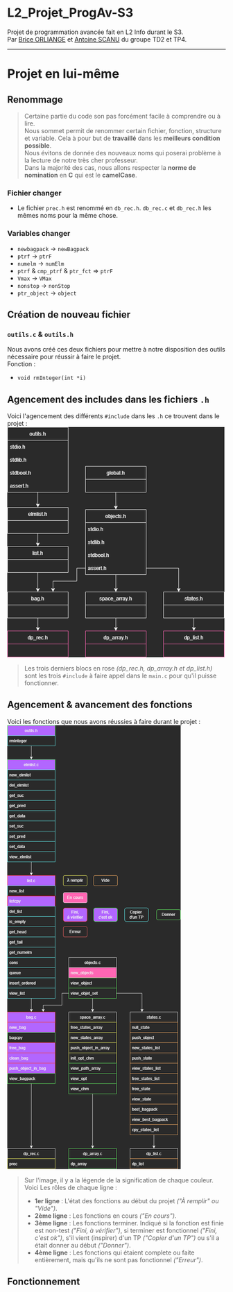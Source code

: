 # L2_Projet_ProgAv-S3

Projet de programmation avancée fait en L2 Info durant le S3.  
Par [Brice ORLIANGE](mailto:briceorl54580@gmail.com) et [Antoine SCANU](mailto:antoine.scanu1@gmail.com) du groupe TD2 et TP4.

________________________

# Projet en lui-même

## Renommage

> Certaine partie du code son pas forcément facile à comprendre ou à lire.  
> Nous sommet permit de renommer certain fichier, fonction, structure et variable. Cela à pour but de **travaillé** dans les **meilleurs condition possible**.  
> Nous évitons de donnée des nouveaux noms qui poserai problème à la lecture de notre très cher professeur.  
> Dans la majorité des cas, nous allons respecter la **norme de nomination** en **C** qui est le **camelCase**.

### Fichier changer

- Le fichier `prec.h` est renommé en `db_rec.h`. `db_rec.c` et `db_rec.h` les mêmes noms pour la même chose.

### Variables changer

- `newbagpack` -> `newBagpack`
- `ptrf` -> `ptrF`
- `numelm` -> `numElm`
- `ptrf` & `cmp_ptrf` & `ptr_fct` => `ptrF`
- `Vmax` -> `VMax`
- `nonstop` -> `nonStop`
- `ptr_object` -> `object`


## Création de nouveau fichier 

### `outils.c` & `outils.h`
Nous avons créé ces deux fichiers pour mettre à notre disposition des outils nécessaire pour réussir à faire le projet.  
Fonction :
- `void rmInteger(int *i)`


## Agencement des includes dans les fichiers `.h`

Voici l'agencement des différents `#include` dans les `.h` ce trouvent dans le projet :  
![image non charger : Plan_des_.h.drawio.png](image/Plan_des_.h.drawio.png)  
> Les trois derniers blocs en rose _(dp_rec.h, dp_array.h et dp_list.h)_ sont les trois `#include` à faire appel dans le `main.c` pour qu'il puisse fonctionner.


## Agencement & avancement des fonctions

Voici les fonctions que nous avons réussies à faire durant le projet :  
![image non charger : Plan_avancement_des_fonction.drawio.png](image/Plan_avancement_des_fonction.drawio.png)
> Sur l'image, il y a la légende de la signification de chaque couleur.  
> Voici Les rôles de chaque ligne :
> - **1er ligne** : L'état des fonctions au début du projet _("À remplir" ou "Vide")_.
> - **2ème ligne** : Les fonctions en cours _("En cours")_.
> - **3ème ligne** : Les fonctions terminer. Indiqué si la fonction est finie est non-test _("Fini, à vérifier")_, si terminer est fonctionnel _("Fini, c'est ok")_, s'il vient (inspirer) d'un TP _("Copier d'un TP")_ ou s'il a était donner au début _("Donner")_.
> - **4ème ligne** : Les fonctions qui étaient complete ou faite entièrement, mais qu'ils ne sont pas fonctionnel _("Erreur")_.


## Fonctionnement

